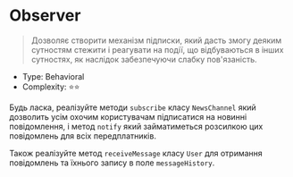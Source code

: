 # Observer

> Дозволяє створити механізм підписки, який дасть змогу деяким
> сутностям стежити і реагувати на події, що відбуваються в інших
> сутностях, як наслідок забезпечуючи слабку пов'язаність.

- Type: Behavioral
- Complexity: ⭐⭐

Будь ласка, реалізуйте методи `subscribe` класу `NewsChannel`
який дозволить усім охочим користувачам підписатися на новинні
повідомлення, і метод `notify` який займатиметься розсилкою цих повідомлень для всіх
передплатників.

Також реалізуйте метод `receiveMessage` класу `User` для отримання повідомлень та їхнього
запису в поле `messageHistory`.